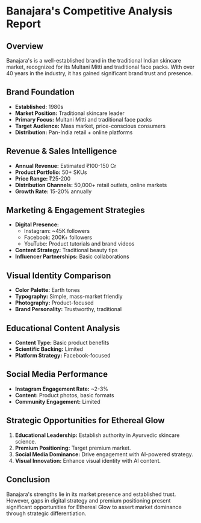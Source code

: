 # Banajara's Competitive Analysis Report

## Overview
Banajara's is a well-established brand in the traditional Indian skincare market, recognized for its Multani Mitti and traditional face packs. With over 40 years in the industry, it has gained significant brand trust and presence.

## Brand Foundation
- **Established:** 1980s
- **Market Position:** Traditional skincare leader
- **Primary Focus:** Multani Mitti and traditional face packs
- **Target Audience:** Mass market, price-conscious consumers
- **Distribution:** Pan-India retail + online platforms

## Revenue & Sales Intelligence
- **Annual Revenue:** Estimated ₹100-150 Cr
- **Product Portfolio:** 50+ SKUs
- **Price Range:** ₹25-200
- **Distribution Channels:** 50,000+ retail outlets, online markets
- **Growth Rate:** 15-20% annually

## Marketing & Engagement Strategies
- **Digital Presence:**
  - Instagram: ~45K followers
  - Facebook: 200K+ followers
  - YouTube: Product tutorials and brand videos
- **Content Strategy:** Traditional beauty tips
- **Influencer Partnerships:** Basic collaborations

## Visual Identity Comparison
- **Color Palette:** Earth tones
- **Typography:** Simple, mass-market friendly
- **Photography:** Product-focused
- **Brand Personality:** Trustworthy, traditional

## Educational Content Analysis
- **Content Type:** Basic product benefits
- **Scientific Backing:** Limited
- **Platform Strategy:** Facebook-focused

## Social Media Performance
- **Instagram Engagement Rate:** ~2-3%
- **Content:** Product photos, basic formats
- **Community Engagement:** Limited

## Strategic Opportunities for Ethereal Glow
1. **Educational Leadership:** Establish authority in Ayurvedic skincare science.
2. **Premium Positioning:** Target premium market.
3. **Social Media Dominance:** Drive engagement with AI-powered strategy.
4. **Visual Innovation:** Enhance visual identity with AI content.

## Conclusion
Banajara's strengths lie in its market presence and established trust. However, gaps in digital strategy and premium positioning present significant opportunities for Ethereal Glow to assert market dominance through strategic differentiation.

